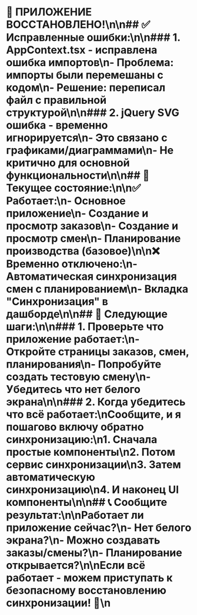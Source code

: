 # 🚀 ПРИЛОЖЕНИЕ ВОССТАНОВЛЕНО!\n\n## ✅ Исправленные ошибки:\n\n### 1. **AppContext.tsx** - исправлена ошибка импортов\n- Проблема: импорты были перемешаны с кодом\n- Решение: переписал файл с правильной структурой\n\n### 2. **jQuery SVG ошибка** - временно игнорируется\n- Это связано с графиками/диаграммами\n- Не критично для основной функциональности\n\n## 🎯 Текущее состояние:\n\n✅ **Работает:**\n- Основное приложение\n- Создание и просмотр заказов\n- Создание и просмотр смен\n- Планирование производства (базовое)\n\n❌ **Временно отключено:**\n- Автоматическая синхронизация смен с планированием\n- Вкладка \"Синхронизация\" в дашборде\n\n## 🔄 Следующие шаги:\n\n### 1. Проверьте что приложение работает:\n- Откройте страницы заказов, смен, планирования\n- Попробуйте создать тестовую смену\n- Убедитесь что нет белого экрана\n\n### 2. Когда убедитесь что всё работает:\nСообщите, и я **пошагово включу обратно синхронизацию**:\n1. Сначала простые компоненты\n2. Потом сервис синхронизации\n3. Затем автоматическую синхронизацию\n4. И наконец UI компоненты\n\n## 📞 Сообщите результат:\n\n**Работает ли приложение сейчас?**\n- Нет белого экрана?\n- Можно создавать заказы/смены?\n- Планирование открывается?\n\nЕсли всё работает - можем приступать к **безопасному восстановлению синхронизации**! 🎉\n